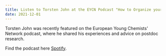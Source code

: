 ```yaml
---
title: Listen to Torsten John at the EYCN Podcast "How to Organize your Postdoc"
date: 2021-12-01
---
```


Torsten John was recently featured on the European Young Chemists' Network podcast, where he shared his experiences and advice on postdoc research.

<!--more-->

Find the podcast here [Spotify](https://open.spotify.com/episode/3lr8ttr8BmkGcq7zMqKMAU).
